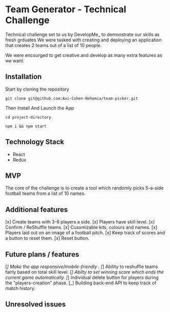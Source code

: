 # Team Generator - Technical Challenge

Technical challenge set to us by DevelopMe_ to demonstrate our skills as fresh grduates
We were tasked with creating and deploying an application that creates 2 teams out of a list of 10 people.

We were encourged to get creative and develop as many extra features as we want.

## Installation

Start by cloning the repository
```
git clone git@github.com:Avi-Cohen-Nehemia/team-picker.git
```

Then Install And Launch the App
```
cd project-directory

npm i && npm start
```

## Technology Stack
- React
- Redux

## MVP
The core of the challenge is to create a tool which randomly picks 5-a-side football teams from a list of 10 names.

## Additional features
[x] Create teams with 3-6 players a side.
[x] Players have skill level.
[x] Confirm / ReShuffle teams.
[x] Cusomizable kits, colours and names.
[x] Players laid out on an image of a football pitch.
[x] Keep track of scores and a button to reset them.
[x] Reset button.

## Future plans / features
[_] Make the app responsive/mobile-friendly .
[_] Ability to reshuffle teams fairly based on total skill level.
[_] Abilty to set winning score which ends the current game automatically.
[_] Individual delete button for players during the "players-creation" phase.
[_] Building back-end API to keep track of match history.

## Unresolved issues
